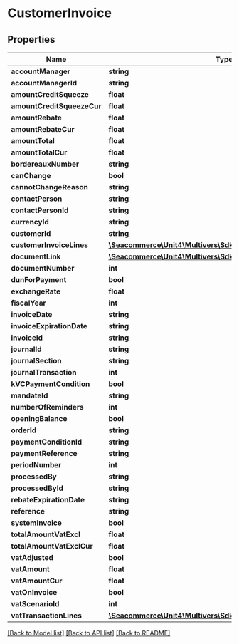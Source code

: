 # CustomerInvoice

## Properties
Name | Type | Description | Notes
------------ | ------------- | ------------- | -------------
**accountManager** | **string** |  | [optional] 
**accountManagerId** | **string** |  | [optional] 
**amountCreditSqueeze** | **float** |  | [optional] 
**amountCreditSqueezeCur** | **float** |  | [optional] 
**amountRebate** | **float** |  | [optional] 
**amountRebateCur** | **float** |  | [optional] 
**amountTotal** | **float** |  | [optional] 
**amountTotalCur** | **float** |  | [optional] 
**bordereauxNumber** | **string** |  | [optional] 
**canChange** | **bool** |  | [optional] 
**cannotChangeReason** | **string** |  | [optional] 
**contactPerson** | **string** |  | [optional] 
**contactPersonId** | **string** |  | [optional] 
**currencyId** | **string** |  | [optional] 
**customerId** | **string** |  | 
**customerInvoiceLines** | [**\Seacommerce\Unit4\Multivers\Sdk\Model\CustomerInvoiceLine[]**](CustomerInvoiceLine.md) |  | [optional] 
**documentLink** | [**\Seacommerce\Unit4\Multivers\Sdk\Model\DocumentLink**](DocumentLink.md) |  | [optional] 
**documentNumber** | **int** |  | [optional] 
**dunForPayment** | **bool** |  | [optional] 
**exchangeRate** | **float** |  | [optional] 
**fiscalYear** | **int** |  | 
**invoiceDate** | **string** |  | 
**invoiceExpirationDate** | **string** |  | [optional] 
**invoiceId** | **string** |  | [optional] 
**journalId** | **string** |  | 
**journalSection** | **string** |  | [optional] 
**journalTransaction** | **int** |  | 
**kVCPaymentCondition** | **bool** |  | [optional] 
**mandateId** | **string** |  | [optional] 
**numberOfReminders** | **int** |  | [optional] 
**openingBalance** | **bool** |  | [optional] 
**orderId** | **string** |  | [optional] 
**paymentConditionId** | **string** |  | 
**paymentReference** | **string** |  | [optional] 
**periodNumber** | **int** |  | 
**processedBy** | **string** |  | [optional] 
**processedById** | **string** |  | [optional] 
**rebateExpirationDate** | **string** |  | [optional] 
**reference** | **string** |  | [optional] 
**systemInvoice** | **bool** |  | [optional] 
**totalAmountVatExcl** | **float** |  | [optional] 
**totalAmountVatExclCur** | **float** |  | [optional] 
**vatAdjusted** | **bool** |  | [optional] 
**vatAmount** | **float** |  | [optional] 
**vatAmountCur** | **float** |  | [optional] 
**vatOnInvoice** | **bool** |  | [optional] 
**vatScenarioId** | **int** |  | [optional] 
**vatTransactionLines** | [**\Seacommerce\Unit4\Multivers\Sdk\Model\VatTransactionLine[]**](VatTransactionLine.md) |  | [optional] 

[[Back to Model list]](../README.md#documentation-for-models) [[Back to API list]](../README.md#documentation-for-api-endpoints) [[Back to README]](../README.md)


